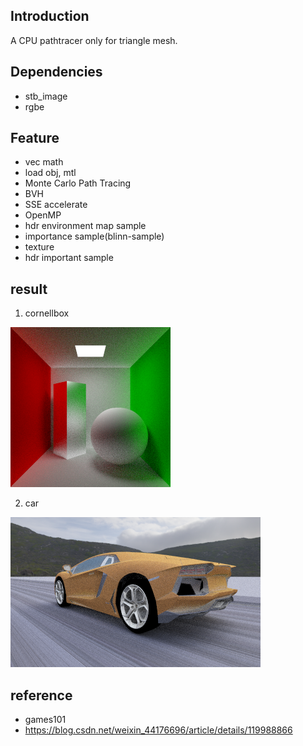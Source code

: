 ## Introduction
A CPU pathtracer only for triangle mesh.

## Dependencies
* stb_image
* rgbe

## Feature
* vec math
* load obj, mtl
* Monte Carlo Path Tracing
* BVH
* SSE accelerate
* OpenMP
* hdr environment map sample
* importance sample(blinn-sample)
* texture
* hdr important sample

## result
1. cornellbox

![img](image/cornellbox_256spp.png)

2. car

![img](image/car_128spp.png)

## reference
* games101
* https://blog.csdn.net/weixin_44176696/article/details/119988866




